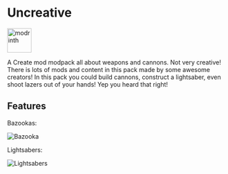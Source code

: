 # Uncreative

<img alt="modrinth" height="56" src="https://cdn.jsdelivr.net/npm/@intergrav/devins-badges@3/assets/cozy/available/modrinth_vector.svg">

A Create mod modpack all about weapons and cannons. Not very creative!
There is lots of mods and content in this pack made by some awesome creators!
In this pack you could build cannons, construct a lightsaber, even shoot lazers out of your hands! Yep you heard that right!

## Features
Bazookas:

![Bazooka](https://cdn.modrinth.com/data/jpP96kjH/images/47b79fca6d25f9cc3322cee62a800aa1398a6723.gif)

Lightsabers:

![Lightsabers](https://cdn.modrinth.com/data/jpP96kjH/images/0550ea63d99da386ccc071afcfb93facb26745e3.gif)
